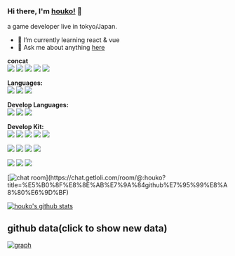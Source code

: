 ### Hi there, I'm [houko!](https://blog.xiaomo.info) 👋

a game developer live in tokyo/Japan.

- 🌱 I’m currently learning react & vue
- 💬 Ask me about
  anything [here](https://chat.getloli.com/room/@:houko?title=%E5%B0%8F%E8%8E%AB%E7%9A%84github%E7%95%99%E8%A8%80%E6%9D%BF)

**concat**   
[![](https://img.shields.io/badge/-twitter-white?style=flat-square&logo=twitter&logoColor=1DA1F2)](https://twitter.com/xiaomoinfo)
[![](https://img.shields.io/badge/-blog-white?style=flat-square&logo=hexo&logoColor=21759B)](https://blog.xiaomo.info)
[![](https://img.shields.io/badge/-github-white?style=flat-square&logo=github&logoColor=black)](https://github.com/houko)
[![](https://img.shields.io/badge/-gmail-white?style=flat-square&logo=gmail&logoColor=red)](https://xiaomo.info)
[![](https://img.shields.io/badge/-bilibili-white?style=flat-square&logo=bilibili&logoColor=1DA1F2)](https://space.bilibili.com/6721344)

[comment]: <> ([![]&#40;https://img.shields.io/badge/-discord-8e9ff8?style=flat-square&logo=discord&logoColor=white&#41;]&#40;https://discord.gg/deSS7q5&#41;)

**Languages:**  
[![](https://img.shields.io/badge/-chinese-green?style=flat-square&logo=english&logoColor=blue)](https://xiaomo.info)
[![](https://img.shields.io/badge/-japanese-orange?style=flat-square&logo=english&logoColor=blue)](https://xiaomo.info)
[![](https://img.shields.io/badge/-English-blue?style=flat-square&logo=english&logoColor=blue)](https://xiaomo.info)

**Develop Languages:**   
[![](https://img.shields.io/badge/-Java-white?style=flat-square&logo=java&logoColor=red)](https://nodejs.org/)
[![](https://img.shields.io/badge/-typescript-white?style=flat-square&logo=typescript&logoColor=blue)](https://www.typescriptlang.org/)
[![](https://img.shields.io/badge/-c++-white?style=flat-square&logo=c&logoColor=blue)](https://www.cplusplus.com/)

**Develop Kit:**  
[![](https://img.shields.io/badge/-Git-white?style=flat-square&logo=git&logoColor=f05032)](https://git-scm.com/)
[![](https://img.shields.io/badge/-JB-white?style=flat-square&logo=jetbrains&logoColor=black)](https://www.jetbrains.com/)
[![](https://img.shields.io/badge/-clickUp-white?style=flat-square&logo=clickup&logoColor=pupus)](https://app.clickup.com/)
[![](https://img.shields.io/badge/-macbook-white?style=flat-square&logo=macos&logoColor=black)](https://www.apple.com/jp/macbook-pro-16/)
[![](https://img.shields.io/badge/-Figma-white?style=flat-square&logo=figma&logoColor=red)](https://www.figma.com/)

[![](https://img.shields.io/badge/-HTML5-E34F26?style=flat-square&logo=html5&logoColor=white)](https://html.spec.whatwg.org/)
[![](https://img.shields.io/badge/-CSS3-1572B6?style=flat-square&logo=css3&logoColor=white)](https://www.w3.org/Style/CSS/)
[![](https://img.shields.io/badge/-React-black?style=flat-square&logo=react&logoColor=blue)](https://vuejs.org/)
[![](https://img.shields.io/badge/-Vue-4fc08d?style=flat-square&logo=vue.js&logoColor=ffffff)](https://reactjs.org/)

[![](https://img.shields.io/badge/-mysql-white?style=flat-square&logo=mysql&logoColor=blue)](https://www.mysql.com/)
[![](https://img.shields.io/badge/-springboot-white?style=flat-square&logo=spring&logoColor=green)](https://spring.io/projects/spring-boot)
[![](https://img.shields.io/badge/-gradle-white?style=flat-square&logo=gradle&logoColor=green)](https://gradle.org/)


[![chat room](https://chat.getloli.com/room/@:houko/svg?width=600&height=280&limit=20&theme=light&fontSize=13&title=houko@github:%20~)](https://chat.getloli.com/room/@:houko?title=%E5%B0%8F%E8%8E%AB%E7%9A%84github%E7%95%99%E8%A8%80%E6%9D%BF)



<a href="https://github.com/anuraghazra/github-readme-stats">
  <img align="center" src="https://github-readme-stats.anuraghazra1.vercel.app/api?username=houko&show_icons=true&include_all_commits=true&theme=radical" alt="houko's github stats" />
</a>

## github data(click to show new data)

[![graph](https://image.xiaomo.info/blog/github.png)](https://profile-summary-for-github.com/user/houko)
